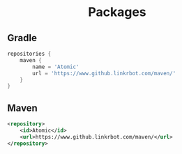 <h1 align="center">Packages</h1>

## Gradle
```gradle
repositories {
    maven {
        name = 'Atomic'
        url = 'https://www.github.linkrbot.com/maven/'
    }
}
```

## Maven
```xml
<repository>
    <id>Atomic</id>
    <url>https://www.github.linkrbot.com/maven/</url>
</repository>
```
